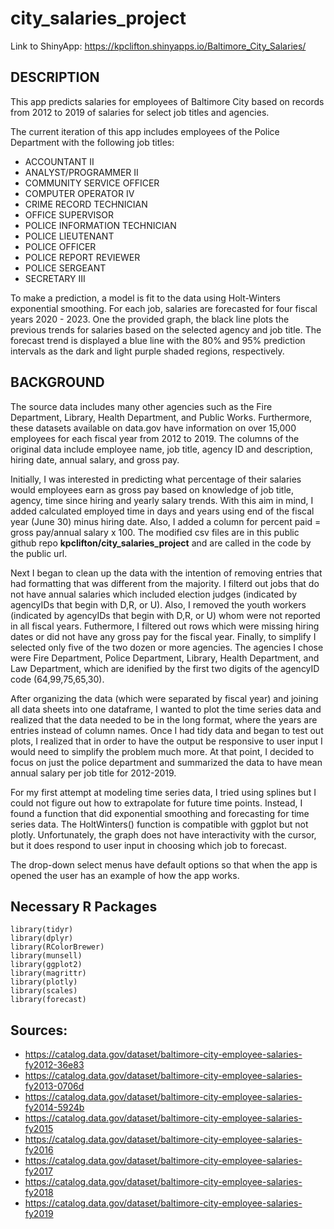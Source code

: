 # city_salaries_project

Link to ShinyApp: https://kpclifton.shinyapps.io/Baltimore_City_Salaries/

## DESCRIPTION

This app predicts salaries for employees of Baltimore City based on records from 2012 to 2019 of salaries for select job titles and agencies. 

The current iteration of this app includes employees of the Police Department with the following job titles: 
- ACCOUNTANT II
- ANALYST/PROGRAMMER II
- COMMUNITY SERVICE OFFICER
- COMPUTER OPERATOR IV
- CRIME RECORD TECHNICIAN
- OFFICE SUPERVISOR
- POLICE INFORMATION TECHNICIAN
- POLICE LIEUTENANT
- POLICE OFFICER
- POLICE REPORT REVIEWER
- POLICE SERGEANT
- SECRETARY III

To make a prediction, a model is fit to the data using Holt-Winters exponential smoothing. For each job, salaries  are forecasted for four fiscal years 2020 - 2023. One the provided graph, the black line plots the previous trends for salaries based on the selected agency and job title. The forecast trend is displayed a blue line with the 80% and 95% prediction intervals as the dark and light purple shaded regions, respectively.

## BACKGROUND
The source data includes many other agencies such as the Fire Department, Library, Health Department, and Public Works. Furthermore, these datasets available on data.gov have information on over 15,000 employees for each fiscal year from 2012 to 2019. The columns of the original data include employee name, job title, agency ID and description, hiring date, annual salary, and gross pay. 

Initially, I was interested in predicting what percentage of their salaries would employees earn as gross pay based on knowledge of job title, agency, time since hiring and yearly salary trends. With this aim in mind, I added calculated employed time in days and years using end of the fiscal year (June 30) minus hiring date. Also, I added a column for percent paid = gross pay/annual salary x 100. The modified csv files are in this public github repo **kpclifton/city_salaries_project** and are called in the code by the public url.

Next I began to clean up the data with the intention of removing entries that had formatting that was different from the majority. I filterd out jobs that do not have annual salaries which included election judges (indicated by agencyIDs that begin with D,R, or U). Also, I removed the youth workers (indicated by agencyIDs that begin with D,R, or U) whom were not reported in all fiscal years. Futhermore, I filtered out rows which were missing hiring dates or did not have any gross pay for the fiscal year. Finally, to simplify I selected only five of the two dozen or more agencies. The agencies I chose were Fire Department, Police Department, Library, Health Department, and Law Department, which are idenified by the first two digits of the agencyID code (64,99,75,65,30).

After organizing the data (which were separated by fiscal year) and joining all data sheets into one dataframe, I wanted to plot the time series data and realized that the data needed to be in the long format, where the years are entries instead of column names. Once I had tidy data and began to test out plots, I realized that in order to have the output be responsive to user input I would need to simplify the problem much more. At that point, I decided to focus on just the police department and summarized the data to have mean annual salary per job title for 2012-2019.

For my first attempt at modeling time series data, I tried using splines but I could not figure out how to extrapolate for future time points. Instead, I found a function that did exponential smoothing and forecasting for time series data. The HoltWinters() function is compatible with ggplot but not plotly. Unfortunately, the graph does not have interactivity with the cursor, but it does respond to user input in choosing which job to forecast.

The drop-down select menus have default options so that when the app is opened the user has an example of how the app works.

## Necessary R Packages
    library(tidyr)
    library(dplyr)
    library(RColorBrewer)
    library(munsell)
    library(ggplot2)
    library(magrittr)
    library(plotly)
    library(scales)
    library(forecast)


 ## Sources:
- https://catalog.data.gov/dataset/baltimore-city-employee-salaries-fy2012-36e83
- https://catalog.data.gov/dataset/baltimore-city-employee-salaries-fy2013-0706d
- https://catalog.data.gov/dataset/baltimore-city-employee-salaries-fy2014-5924b
- https://catalog.data.gov/dataset/baltimore-city-employee-salaries-fy2015
- https://catalog.data.gov/dataset/baltimore-city-employee-salaries-fy2016
- https://catalog.data.gov/dataset/baltimore-city-employee-salaries-fy2017
- https://catalog.data.gov/dataset/baltimore-city-employee-salaries-fy2018
- https://catalog.data.gov/dataset/baltimore-city-employee-salaries-fy2019

